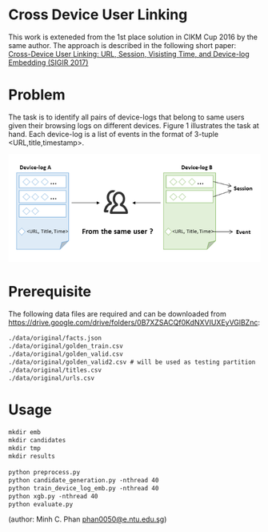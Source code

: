 # Cross Device User Linking
This work is exteneded from the 1st place solution in CIKM Cup 2016 by the same author.
The approach is described in the following short paper:
[Cross-Device User Linking: URL, Session, Visisting Time, and Device-log Embedding (SIGIR 2017)](https://www.researchgate.net/publication/318763883_Cross-Device_User_Linking_URL_Session_Visiting_Time_and_Device-log_Embedding)

# Problem
The task is to identify all pairs of device-logs that belong to same users given their browsing logs on different devices. Figure 1 illustrates the task at hand. Each device-log is a list of events in the format of 3-tuple <URL,title,timestamp>.

![alt text](overview.png "Overview of the Cross-Device User Linking problem.")

# Prerequisite
The following data files are required and can be downloaded from https://drive.google.com/drive/folders/0B7XZSACQf0KdNXVIUXEyVGlBZnc:
```
./data/original/facts.json
./data/original/golden_train.csv
./data/original/golden_valid.csv
./data/original/golden_valid2.csv # will be used as testing partition
./data/original/titles.csv
./data/original/urls.csv 
```

# Usage
```
mkdir emb
mkdir candidates
mkdir tmp
mkdir results

python preprocess.py
python candidate_generation.py -nthread 40
python train_device_log_emb.py -nthread 40
python xgb.py -nthread 40
python evaluate.py
```

(author: Minh C. Phan phan0050@e.ntu.edu.sg)
